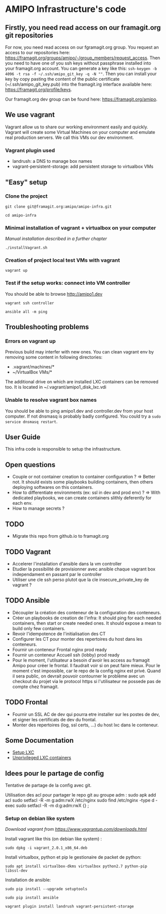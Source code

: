 AMIPO Infrastructure's code
=======

## Firstly, you need read access on our framagit.org git repositories
For now, you need read access on our fgramagit.org group.
You request an access to our repositories here: <a href="https://framagit.org/groups/amipo/-/group_members/request_access">https://framagit.org/groups/amipo/-/group_members/request_access</a>.
Then you need to have one of you ssh keys without passphrase installed into your framagit.org account.
You can generate a key like this: `ssh-keygen -b 4096 -t rsa -f ~/.ssh/amipo_git_key -q -N ""`.
Then you can install your key by copy pasting the content of the public certificate (~/.ssh/amipo_git_key.pub) into the framagit.irg interface available here: <a href="https://framagit.org/profile/keys">https://framagit.org/profile/keys</a>.

Our framagit.org dev group can be found here: <a href="https://framagit.org/amipo">https://framagit.org/amipo</a>.

## We use vagrant
Vagrant allow us to share our working environment easily and quickly.
Vagrant will create some Virtual Machines on your computer and emulate real production servers.
We call this VMs our dev environment.

### Vagrant plugin used
* landrush: a DNS to manage box names
* vagrant-persistent-storage: add persistent storage to virtualbox VMs

## "Easy" setup

### Clone the project
`git clone git@framagit.org:amipo/amipo-infra.git` 

`cd amipo-infra`

### Minimal installation of vagrant + virtualbox on your computer
_Manual installation described in a further chapter_

`./installVagrant.sh`

### Creation of project local test VMs with vagrant
`vagrant up`

### Test if the setup works: connect into VM controller
You should be able to browse <a href="http://amipo1.dev">http://amipo1.dev</a>

`vagrant ssh controller`

`ansible all -m ping`

## Troubleshooting problems

### Errors on vagrant up
Previous build may interfer with new ones. You can clean vagrant env by removing some content in following directories:
* .vagrant/machines/*
* ~/VirtualBox VMs/*

The additional drive on which are installed LXC containers can be removed too. It is located in ~/.vagrant/amipo1_disk_lxc.vdi

### Unable to resolve vagrant box names
You should be able to ping amipo1.dev and controller.dev from your host computer. If not dnsmasq is probably badly configured. You could try a `sudo service dnsmasq restart`.

## User Guide
This infra code is responsible to setup the infrastructure.

## Open questions
* Couple or not container creation to container configuration ? => Better not. It should exists some playbooks building containers, then others deploying softwares on this containers.
* How to differentiate environments (ex: ssl in dev and prod env) ? => With dedicated playbooks, we can create containers slithly deferently for each env.
* How to manage secrets ?

## TODO
* Migrate this repo from github.io to framagit.org


## TODO Vagrant
* Accelerer l'installation d'ansible dans la vm controller
* Etudier la possibilité de provisionner avec ansible chaque vagrant box independament en passant par le controller
* Utiliser une cle ssh perso plutot que la cle insecure_private_key de vagrant ?


## TODO Ansible
* Découpler la création des conteneur de la configuration des conteneurs.
* Créer un playbooks de creation de l'infra: It should ping for each needed containers, then start or create needed ones. It should expose a mean to build only few containers.
* Revoir l'idempotence de l'initialisation des CT
* Configurer les CT pour monter des repertoires du host dans les conteneurs.
* Fournir un conteneur Frontal nginx prod ready
* Fournir un conteneur Accueil ssh (lobby) prod ready
* Pour le moment, l'utilsateur a besoin d'avoir les access au framagit Amipo pour créer le frontal. Il faudrait voir si on peut faire mieux. Pour le moment c'est impossible, car le repo de la config nginx est privé. Quand il sera public, on devrait pouvoir contourner le problème avec un checkout du projet via le protocol https si l'utilisateur ne possede pas de compte chez framagit.


## TODO Frontal
* Fournir un SSL AC de dev qui pourra etre installer sur les postes de dev, et signer les certificats de dev du frontal.
* Monter des repertoires (log, ssl certs, ...) du host lxc dans le conteneur.


## Some Documentation
* <a href="https://help.ubuntu.com/lts/serverguide/lxc.html">Setup LXC</a>
* <a href="https://stgraber.org/2014/01/17/lxc-1-0-unprivileged-containers/">Unprivileged LXC containers</a>


## Idees pour le partage de config
Tentative de partage de la config avec git.

Utilisation des acl pour partager le repo git au groupe adm :
sudo apk add acl
sudo setfacl -R -m g:adm:rwX /etc/nginx
sudo find /etc/nginx -type d -exec sudo setfacl -R -m d:g:adm:rwX {} \;


### Setup on debian like system
_Download vagrant from https://www.vagrantup.com/downloads.html_

Install vagrant like this (on debian like system) : 

`sudo dpkg -i vagrant_2.0.1_x86_64.deb`

Install virtualbox, python et pip le gestionaire de packet de python:

`sudo apt install virtualbox-dkms virtualbox python2.7 python-pip libssl-dev`

Installation de ansible:

`sudo pip install --upgrade setuptools`

`sudo pip install ansible`

`vagrant plugin install landrush vagrant-persistent-storage`

